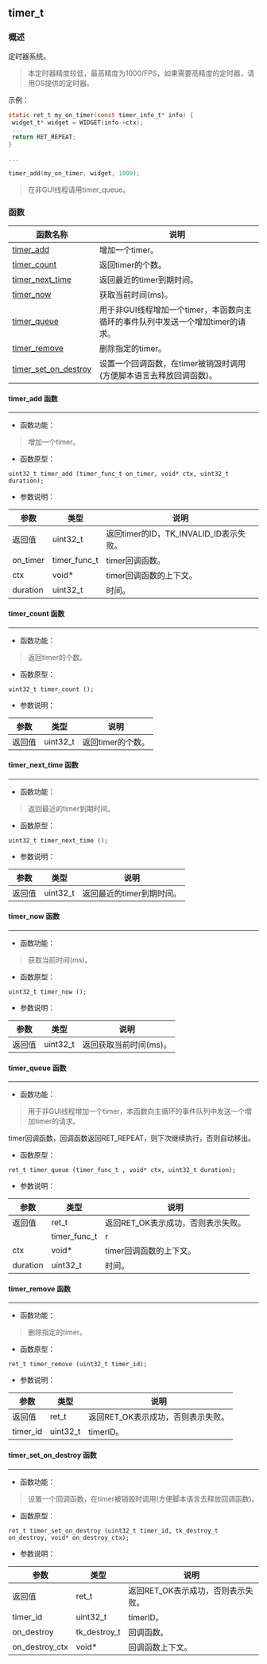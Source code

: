 ## timer\_t
### 概述
 定时器系统。

 > 本定时器精度较低，最高精度为1000/FPS，如果需要高精度的定时器，请用OS提供的定时器。

 示例：

 ```c
 static ret_t my_on_timer(const timer_info_t* info) {
  widget_t* widget = WIDGET(info->ctx);
  ...
  return RET_REPEAT;
 }

 ...

 timer_add(my_on_timer, widget, 1000);
 ```
 > 在非GUI线程请用timer\_queue。


### 函数
<p id="timer_t_methods">

| 函数名称 | 说明 | 
| -------- | ------------ | 
| <a href="#timer_t_timer_add">timer\_add</a> | 增加一个timer。 |
| <a href="#timer_t_timer_count">timer\_count</a> | 返回timer的个数。 |
| <a href="#timer_t_timer_next_time">timer\_next\_time</a> | 返回最近的timer到期时间。 |
| <a href="#timer_t_timer_now">timer\_now</a> | 获取当前时间(ms)。 |
| <a href="#timer_t_timer_queue">timer\_queue</a> | 用于非GUI线程增加一个timer，本函数向主循环的事件队列中发送一个增加timer的请求。 |
| <a href="#timer_t_timer_remove">timer\_remove</a> | 删除指定的timer。 |
| <a href="#timer_t_timer_set_on_destroy">timer\_set\_on\_destroy</a> | 设置一个回调函数，在timer被销毁时调用(方便脚本语言去释放回调函数)。 |
#### timer\_add 函数
-----------------------

* 函数功能：

> <p id="timer_t_timer_add"> 增加一个timer。




* 函数原型：

```
uint32_t timer_add (timer_func_t on_timer, void* ctx, uint32_t duration);
```

* 参数说明：

| 参数 | 类型 | 说明 |
| -------- | ----- | --------- |
| 返回值 | uint32\_t | 返回timer的ID，TK\_INVALID\_ID表示失败。 |
| on\_timer | timer\_func\_t | timer回调函数。 |
| ctx | void* | timer回调函数的上下文。 |
| duration | uint32\_t | 时间。 |
#### timer\_count 函数
-----------------------

* 函数功能：

> <p id="timer_t_timer_count"> 返回timer的个数。




* 函数原型：

```
uint32_t timer_count ();
```

* 参数说明：

| 参数 | 类型 | 说明 |
| -------- | ----- | --------- |
| 返回值 | uint32\_t | 返回timer的个数。 |
#### timer\_next\_time 函数
-----------------------

* 函数功能：

> <p id="timer_t_timer_next_time"> 返回最近的timer到期时间。




* 函数原型：

```
uint32_t timer_next_time ();
```

* 参数说明：

| 参数 | 类型 | 说明 |
| -------- | ----- | --------- |
| 返回值 | uint32\_t | 返回最近的timer到期时间。 |
#### timer\_now 函数
-----------------------

* 函数功能：

> <p id="timer_t_timer_now"> 获取当前时间(ms)。




* 函数原型：

```
uint32_t timer_now ();
```

* 参数说明：

| 参数 | 类型 | 说明 |
| -------- | ----- | --------- |
| 返回值 | uint32\_t | 返回获取当前时间(ms)。 |
#### timer\_queue 函数
-----------------------

* 函数功能：

> <p id="timer_t_timer_queue"> 用于非GUI线程增加一个timer，本函数向主循环的事件队列中发送一个增加timer的请求。
 timer回调函数，回调函数返回RET_REPEAT，则下次继续执行，否则自动移出。




* 函数原型：

```
ret_t timer_queue (timer_func_t , void* ctx, uint32_t duration);
```

* 参数说明：

| 参数 | 类型 | 说明 |
| -------- | ----- | --------- |
| 返回值 | ret\_t | 返回RET\_OK表示成功，否则表示失败。 |
|  | timer\_func\_t | r |
| ctx | void* | timer回调函数的上下文。 |
| duration | uint32\_t | 时间。 |
#### timer\_remove 函数
-----------------------

* 函数功能：

> <p id="timer_t_timer_remove"> 删除指定的timer。




* 函数原型：

```
ret_t timer_remove (uint32_t timer_id);
```

* 参数说明：

| 参数 | 类型 | 说明 |
| -------- | ----- | --------- |
| 返回值 | ret\_t | 返回RET\_OK表示成功，否则表示失败。 |
| timer\_id | uint32\_t | timerID。 |
#### timer\_set\_on\_destroy 函数
-----------------------

* 函数功能：

> <p id="timer_t_timer_set_on_destroy"> 设置一个回调函数，在timer被销毁时调用(方便脚本语言去释放回调函数)。




* 函数原型：

```
ret_t timer_set_on_destroy (uint32_t timer_id, tk_destroy_t on_destroy, void* on_destroy_ctx);
```

* 参数说明：

| 参数 | 类型 | 说明 |
| -------- | ----- | --------- |
| 返回值 | ret\_t | 返回RET\_OK表示成功，否则表示失败。 |
| timer\_id | uint32\_t | timerID。 |
| on\_destroy | tk\_destroy\_t | 回调函数。 |
| on\_destroy\_ctx | void* | 回调函数上下文。 |
